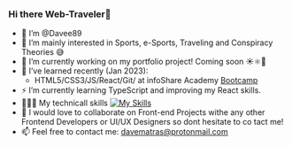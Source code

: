 ### Hi there Web-Traveler👋

- 👋 I’m @Davee89 
- 👀 I’m mainly interested in Sports, e-Sports, Traveling and Conspiracy Theories 😅
- 🔭 I’m currently working on my portfolio project! Coming soon ☀️⚛️🚀
- 🌱 I’ve learned recently (Jan 2023):
    - HTML5/CSS3/JS/React/Git/ at infoShare Academy [Bootcamp](https://infoshareacademy.com/kurs/bootcamp-frontend/)
- ⚡ I’m currently learning TypeScript and improving my React skills.
- 👨🏻‍💻 My technicall skills [![My Skills](https://skills.thijs.gg/icons?i=js,html,css,react,git)](https://skills.thijs.gg)
- 💞️ I would love to collaborate on Front-end Projects withe any other Frontend Developers or UI/UX Designers so dont hesitate to co tact me! 
- 📫 Feel free to contact me: davematras@protonmail.com

<!--
**Davee89/Davee89** is a ✨ _special_ ✨ repository because its `README.md` (this file) appears on your GitHub profi.

Here are some ideas to get you started:

- 🌱  ...
- 👯 I’m looking to collaborate on ...
- 🤔 I’m looking for help with ...
- 💬 Ask me about ...
- 📫 How to reach me: ...
- 😄 Pronouns: ...
 Fun fact: ...
-->
